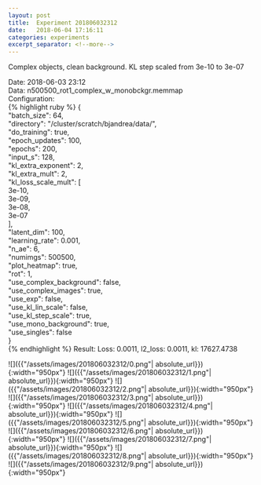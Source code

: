 ```yaml
---
layout: post
title:  Experiment 201806032312
date:   2018-06-04 17:16:11
categories: experiments
excerpt_separator: <!--more-->
---
```

Complex objects, clean background. KL step scaled from 3e-10 to 3e-07  

 <!--more-->
Date: 2018-06-03 23:12  
Data: n500500_rot1_complex_w_monobckgr.memmap  
Configuration:   
{% highlight ruby %}
{  
    "batch_size": 64,   
    "directory": "/cluster/scratch/bjandrea/data/",   
    "do_training": true,   
    "epoch_updates": 100,   
    "epochs": 200,   
    "input_s": 128,   
    "kl_extra_exponent": 2,   
    "kl_extra_mult": 2,   
    "kl_loss_scale_mult": [  
        3e-10,   
        3e-09,   
        3e-08,   
        3e-07  
    ],   
    "latent_dim": 100,   
    "learning_rate": 0.001,   
    "n_ae": 6,   
    "numimgs": 500500,   
    "plot_heatmap": true,   
    "rot": 1,   
    "use_complex_background": false,   
    "use_complex_images": true,   
    "use_exp": false,   
    "use_kl_lin_scale": false,   
    "use_kl_step_scale": true,   
    "use_mono_background": true,   
    "use_singles": false  
}  
{% endhighlight %}
Result: Loss: 0.0011, l2_loss: 0.0011, kl: 17627.4738  

![]({{"/assets/images/201806032312/0.png"| absolute_url}}){:width="950px"}
![]({{"/assets/images/201806032312/1.png"| absolute_url}}){:width="950px"}
![]({{"/assets/images/201806032312/2.png"| absolute_url}}){:width="950px"}
![]({{"/assets/images/201806032312/3.png"| absolute_url}}){:width="950px"}
![]({{"/assets/images/201806032312/4.png"| absolute_url}}){:width="950px"}
![]({{"/assets/images/201806032312/5.png"| absolute_url}}){:width="950px"}
![]({{"/assets/images/201806032312/6.png"| absolute_url}}){:width="950px"}
![]({{"/assets/images/201806032312/7.png"| absolute_url}}){:width="950px"}
![]({{"/assets/images/201806032312/8.png"| absolute_url}}){:width="950px"}
![]({{"/assets/images/201806032312/9.png"| absolute_url}}){:width="950px"}

